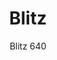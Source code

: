 ---
designer: Claudio Dondoli - Marco Pocci
description: "Blitz%20is%20a%20chair%20with%20clean%20lines%20and%20essential%20structure.%20Stackable%20polycarbonate%20chair%20available%20in%20various%20colors%2C%20full%20color%20or%20transparent.%20The%20seat%20is%20etched%20and%20can%20accommodate%20a%20slightly%20recessed%20padding%20and%20upholstered%20in%20various%20fabrics."
image_primary: img/Blitz_640_01_zoom.jpg
image_secondary: img/Blitz_640_02_zoom.jpg
manufacturer: Pedrali
href: https://www.pedrali.it/en/products/catalog/Chair-BLITZ-640/
subtitle: Blitz 640
title: Blitz
image_thumb: img/Blitz_640_cover.jpg
tags: 
  - pedrali
  - chairs
category: chairs
slug: /manufacturers/pedrali/chairs/claudio-dondoli-marco-pocci-blitz
---